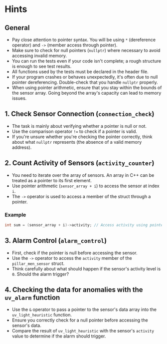 # Hints

## General

- Pay close attention to pointer syntax.
  You will be using `*` (dereference operator) and `->` (member access through pointer).
- Make sure to check for null pointers (`nullptr`) where necessary to avoid accessing invalid memory.
- You can run the tests even if your code isn't complete; a rough structure is enough to see test results.
- All functions used by the tests must be declared in the header file.
- If your program crashes or behaves unexpectedly, it's often due to null pointer dereferencing.
  Double-check that you handle `nullptr` properly.
- When using pointer arithmetic, ensure that you stay within the bounds of the sensor array.
  Going beyond the array's capacity can lead to memory issues.

## 1. Check Sensor Connection (`connection_check`)

- The task is mainly about verifying whether a pointer is null or not.
- Use the comparison operator `!=` to check if a pointer is valid.
- If you're unsure whether you're checking the pointer correctly, think about what `nullptr` represents (the absence of a valid memory address).


## 2. Count Activity of Sensors (`activity_counter`)

- You need to iterate over the array of sensors.
  An array in C++ can be treated as a pointer to its first element.
- Use pointer arithmetic (`sensor_array + i`) to access the sensor at index `i`.
- The `->` operator is used to access a member of the struct through a pointer.

### Example

```cpp
int sum = (sensor_array + i)->activity; // Access activity using pointer arithmetic
```

## 3. Alarm Control (`alarm_control`)

- First, check if the pointer is null before accessing the sensor.
- Use the `->` operator to access the `activity` member of the `pillar_men_sensor` struct.
- Think carefully about what should happen if the sensor's activity level is `0`.
  Should the alarm trigger?

## 4. Checking the data for anomalies with the `uv_alarm` function

- Use the `&` operator to pass a pointer to the sensor's data array into the `uv_light_heuristic` function.
- Ensure you correctly check for a null pointer before accessing the sensor's data.
- Compare the result of `uv_light_heuristic` with the sensor's `activity` value to determine if the alarm should trigger.